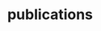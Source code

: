 ---
layout: publications
permalink: /publications/
nav: true
title: publications

pg_title: publications
description: 
---